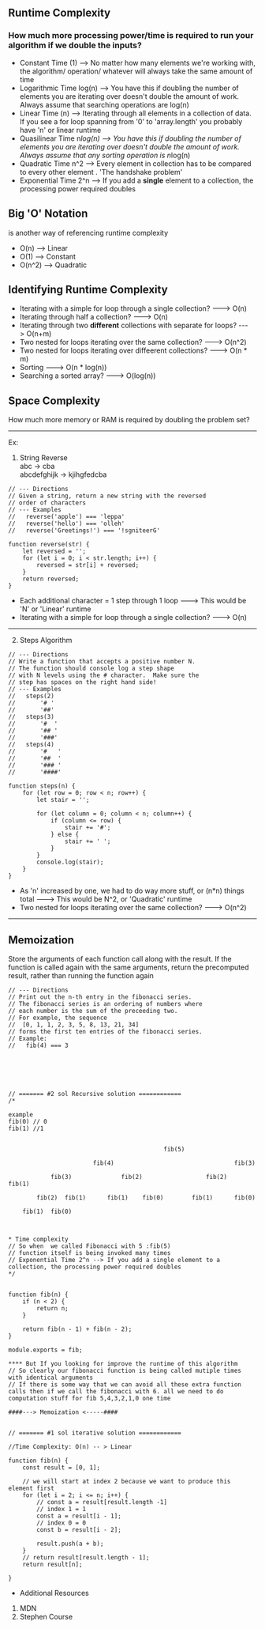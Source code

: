 ## Runtime Complexity

### How much more processing power/time is required to run your algorithm if we double the inputs?

- Constant Time (1) -->  No matter how many elements we're working with, the algorithm/ operation/ whatever will always take the same amount of time
- Logarithmic Time log(n) --> You have this if doubling the number of elements you are iterating over doesn't double the amount of work. Always assume that searching operations are log(n)
- Linear Time (n) -->  Iterating through all elements in a collection of data. If you see a for loop spanning from '0' to 'array.length' you probably have 'n' or linear runtime
- Quasilinear Time n*log(n) --> You have this if doubling the number of elements you are iterating over doesn't double the amount of work. Always assume that any sorting operation is n*log(n)
- Quadratic Time n^2 --> Every element in collection has to be compared to every other element . 'The handshake problem'
- Exponential Time 2^n --> If you add a **single** element to a collection, the processing power required doubles



## Big 'O' Notation
is another way of referencing runtime complexity
- O(n) --> Linear
- O(1) --> Constant
- O(n^2) --> Quadratic



## Identifying Runtime Complexity
- Iterating with a simple for loop through a single collection? ---> O(n)
- Iterating through half a collection? ---> O(n)
- Iterating through two **different** collections with separate for loops? ---> O(n+m)
- Two nested for loops iterating over the same collection? ---> O(n^2)
- Two nested for loops iterating over diffeerent collections? ---> O(n * m)
- Sorting ---> O(n * log(n))
- Searching a sorted array? ---> O(log(n))


## Space Complexity
How much more memory or RAM is required by doubling the problem set?

___
Ex:<br>
1. String Reverse<br>
abc -> cba<br>
abcdefghijk -> kjihgfedcba<br>

```
// --- Directions
// Given a string, return a new string with the reversed
// order of characters
// --- Examples
//   reverse('apple') === 'leppa'
//   reverse('hello') === 'olleh'
//   reverse('Greetings!') === '!sgniteerG'

function reverse(str) {
    let reversed = '';
    for (let i = 0; i < str.length; i++) {
        reversed = str[i] + reversed;
    }
    return reversed;
}
```

- Each additional character = 1 step through 1 loop    --->   This would be 'N' or 'Linear' runtime
- Iterating with a simple for loop through a single collection? ---> O(n)
___
2. Steps Algorithm

```
// --- Directions
// Write a function that accepts a positive number N.
// The function should console log a step shape
// with N levels using the # character.  Make sure the
// step has spaces on the right hand side!
// --- Examples
//   steps(2)
//       '# '
//       '##'
//   steps(3)
//       '#  '
//       '## '
//       '###'
//   steps(4)
//       '#   '
//       '##  '
//       '### '
//       '####'

function steps(n) {
    for (let row = 0; row < n; row++) {
        let stair = '';

        for (let column = 0; column < n; column++) {
            if (column <= row) {
                stair += '#';
            } else {
                stair += ' ';
            }
        }
        console.log(stair);
    }
}
```
- As 'n' increased by one, we had to do way more stuff, or (n*n) things total --->  This would be N^2, or 'Quadratic' runtime
- Two nested for loops iterating over the same collection? ---> O(n^2)
___

## Memoization
Store the arguments of each function call along with the result. If the function is called again with the same arguments, return the precomputed result, rather than running the function again


```
// --- Directions
// Print out the n-th entry in the fibonacci series.
// The fibonacci series is an ordering of numbers where
// each number is the sum of the preceeding two.
// For example, the sequence
//  [0, 1, 1, 2, 3, 5, 8, 13, 21, 34]
// forms the first ten entries of the fibonacci series.
// Example:
//   fib(4) === 3






// ======= #2 sol Recursive solution ============
/*

example
fib(0) // 0
fib(1) //1


                                            fib(5)

                        fib(4)                                  fib(3)

            fib(3)              fib(2)                  fib(2)          fib(1)

        fib(2)  fib(1)      fib(1)    fib(0)        fib(1)      fib(0)

    fib(1)  fib(0)



* Time complexity
// So when  we called Fibonacci with 5 :fib(5)
// function itself is being invoked many times
// Exponential Time 2^n --> If you add a single element to a collection, the processing power required doubles
*/


function fib(n) {
    if (n < 2) {
        return n;
    }

    return fib(n - 1) + fib(n - 2);
}

module.exports = fib;

**** But If you looking for improve the runtime of this algorithm
// So clearly our fibonacci function is being called mutiple times with identical arguments
// If there is some way that we can avoid all these extra function calls then if we call the fibonacci with 6. all we need to do computation stuff for fib 5,4,3,2,1,0 one time

####---> Memoization <-----####


// ======= #1 sol iterative solution ============

//Time Complexity: O(n) -- > Linear

function fib(n) {
    const result = [0, 1];

    // we will start at index 2 because we want to produce this element first
    for (let i = 2; i <= n; i++) {
        // const a = result[result.length -1]
        // index 1 = 1 
        const a = result[i - 1];
        // index 0 = 0  
        const b = result[i - 2];

        result.push(a + b);
    }
    // return result[result.length - 1];
    return result[n];

}

```



* Additional Resources
1. MDN
2. Stephen Course